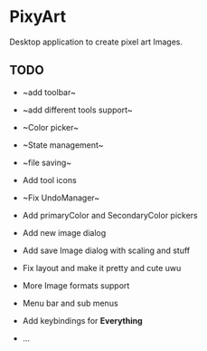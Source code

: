 # PixyArt

Desktop application to create pixel art Images. 


## TODO


-	~add toolbar~

-	~add different tools support~

-	~Color picker~

-	~State management~

-	~file saving~

-	Add tool icons

-	~Fix UndoManager~

-	Add primaryColor and SecondaryColor pickers

-	Add new image dialog

-	Add save Image dialog with scaling and stuff

-	Fix layout and make it pretty and cute uwu

-	More Image formats support

-	Menu bar and sub menus

-	Add keybindings for **Everything**
-	...